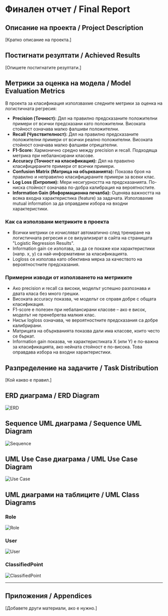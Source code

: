 # Финален отчет / Final Report

## Описание на проекта / Project Description

[Кратко описание на проекта.]

## Постигнати резултати / Achieved Results

[Опишете постигнатите резултати.]

## Метрики за оценка на модела / Model Evaluation Metrics

В проекта за класификация използвахме следните метрики за оценка на логистичната регресия:

- **Precision (Точност):** Дял на правилно предсказаните положителни примери от всички предсказани като положителни. Високата стойност означава малко фалшиви положителни.
- **Recall (Чувствителност):** Дял на правилно предсказаните положителни примери от всички реално положителни. Високата стойност означава малко фалшиви отрицателни.
- **F1-Score:** Хармонично средно между precision и recall. Подходяща метрика при небалансирани класове.
- **Accuracy (Точност на класификация):** Дял на правилно класифицираните примери от всички примери.
- **Confusion Matrix (Матрица на объркванията):** Показва броя на правилно и неправилно класифицираните примери за всеки клас.
- **Log Loss (Ентропия):** Мери несигурността на предсказанията. По-ниска стойност означава по-добра калибрация на вероятностите.
- **Information Gain (Информационна печалба):** Оценява важността на всяка входна характеристика (feature) за задачата. Използвахме mutual information за да оправдаем избора на входни характеристики.

### Как са използвани метриките в проекта

- Всички метрики се изчисляват автоматично след трениране на логистичната регресия и се визуализират в сайта на страницата "Logistic Regression Results".
- Information gain се използва, за да се покаже кои характеристики (напр. x, y) са най-информативни за класификацията.
- Logloss се използва като обективна мярка за качеството на вероятностните предсказания.

### Примерни изводи от използването на метриките

- Ако precision и recall са високи, моделът успешно разпознава и двата класа без много грешки.
- Високата accuracy показва, че моделът се справя добре с общата класификация.
- F1-score е полезен при небалансирани класове – ако е висок, моделът не пренебрегва малкия клас.
- Нисък logloss означава, че вероятностните предсказания са добре калибрирани.
- Матрицата на объркванията показва дали има класове, които често се бъркат.
- Information gain показва, че характеристиката X (или Y) е по-важна за класификацията, ако нейната стойност е по-висока. Това оправдава избора на входни характеристики.

## Разпределение на задачите / Task Distribution

[Кой какво е правил.]

## ERD диаграма / ERD Diagram

![ERD](erd_diagram.png)

## Sequence UML диаграма / Sequence UML Diagram

![Sequence](sequence_diagram.png)

## UML Use Case диаграма / UML Use Case Diagram

![Use Case](use_case_diagram.png)

## UML диаграми на таблиците / UML Class Diagrams

### Role
![Role](uml_role.png)

### User
![User](uml_user.png)

### ClassifiedPoint
![ClassifiedPoint](uml_classifiedpoint.png)

---

## Приложения / Appendices

[Добавете други материали, ако е нужно.] 